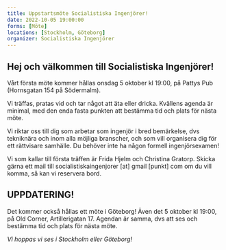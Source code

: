 ```yaml
---
title: Uppstartsmöte Socialistiska Ingenjörer!
date: 2022-10-05 19:00:00
forms: [Möte]
locations: [Stockholm, Göteborg]
organizer: Socialistiska Ingenjörer
---
```

## Hej och välkommen till Socialistiska Ingenjörer!

Vårt första möte kommer hållas onsdag 5 oktober kl 19:00, på Pattys Pub (Hornsgatan 154 på Södermalm).

Vi träffas, pratas vid och tar något att äta eller dricka. Kvällens agenda är minimal, med den enda fasta punkten att bestämma tid och plats för nästa möte.

Vi riktar oss till dig som arbetar som ingenjör i bred bemärkelse, dvs tekniknära och inom alla möjliga branscher, och som vill organisera dig för ett rättvisare samhälle. Du behöver inte ha någon formell ingenjörsexamen!

Vi som kallar till första träffen är Frida Hjelm och Christina Gratorp. Skicka gärna ett mail till socialistiskaingenjorer [at] gmail [punkt] com om du vill komma, så kan vi reservera bord.

## UPPDATERING!

Det kommer också hållas ett möte i Göteborg! Även det 5 oktober kl 19:00, på Old Corner, Artillerigatan 17. Agendan är samma, dvs att ses och bestämma tid och plats för nästa möte. 

*Vi hoppas vi ses i Stockholm eller Göteborg!*
